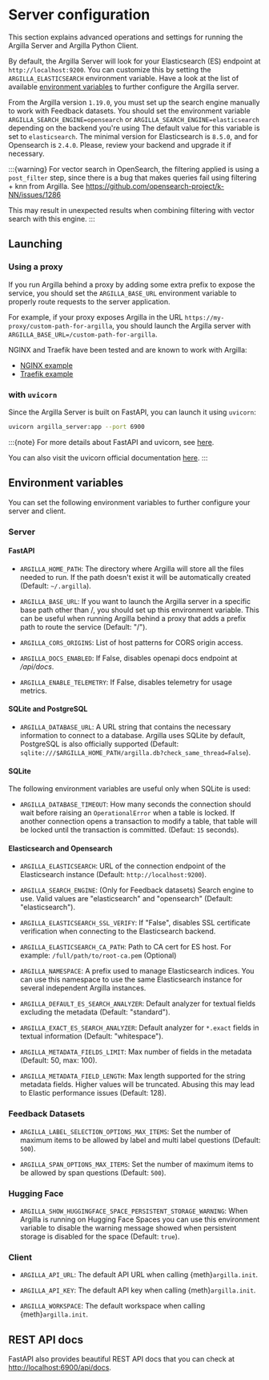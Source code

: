 # Server configuration

This section explains advanced operations and settings for running the Argilla Server and Argilla Python Client.

By default, the Argilla Server will look for your Elasticsearch (ES) endpoint at `http://localhost:9200`. You can customize this by setting the `ARGILLA_ELASTICSEARCH` environment variable. Have a look at the list of available [environment variables](#environment-variables) to further configure the Argilla server.

From the Argilla version `1.19.0`, you must set up the search engine manually to work with Feedback datasets. You should set the
environment variable `ARGILLA_SEARCH_ENGINE=opensearch` or `ARGILLA_SEARCH_ENGINE=elasticsearch` depending on the backend you're using
The default value for this variable is set to `elasticsearch`. The minimal version for Elasticsearch is `8.5.0`, and for Opensearch is `2.4.0`.
Please, review your backend and upgrade it if necessary.

:::{warning}
For vector search in OpenSearch, the filtering applied is using a `post_filter` step, since there is a bug that makes queries fail using filtering + knn from Argilla.
See https://github.com/opensearch-project/k-NN/issues/1286

This may result in unexpected results when combining filtering with vector search with this engine.
:::

## Launching

### Using a proxy

If you run Argilla behind a proxy by adding some extra prefix to expose the service, you should set the `ARGILLA_BASE_URL`
environment variable to properly route requests to the server application.

For example, if your proxy exposes Argilla in the URL `https://my-proxy/custom-path-for-argilla`, you should launch the
Argilla server with `ARGILLA_BASE_URL=/custom-path-for-argilla`.

NGINX and Traefik have been tested and are known to work with Argilla:

- [NGINX example](https://github.com/argilla-io/argilla/tree/main/docker/nginx)
- [Traefik example](https://github.com/argilla-io/argilla/tree/main/docker/traefik)

### with `uvicorn`

Since the Argilla Server is built on FastAPI, you can launch it using `uvicorn`:

```bash
uvicorn argilla_server:app --port 6900
```

:::{note}
For more details about FastAPI and uvicorn, see [here](https://fastapi.tiangolo.com/deployment/manually/#run-a-server-manually-uvicorn).

You can also visit the uvicorn official documentation [here](https://www.uvicorn.org/#usage).
:::

## Environment variables

You can set the following environment variables to further configure your server and client.

### Server

#### FastAPI

- `ARGILLA_HOME_PATH`: The directory where Argilla will store all the files needed to run. If the path doesn't exist it will be automatically created (Default: `~/.argilla`).

- `ARGILLA_BASE_URL`: If you want to launch the Argilla server in a specific base path other than /, you should set up this environment variable. This can be useful when running Argilla behind a proxy that adds a prefix path to route the service (Default: "/").

- `ARGILLA_CORS_ORIGINS`: List of host patterns for CORS origin access.

- `ARGILLA_DOCS_ENABLED`: If False, disables openapi docs endpoint at _/api/docs_.

- `ARGILLA_ENABLE_TELEMETRY`: If False, disables telemetry for usage metrics.

#### SQLite and PostgreSQL

- `ARGILLA_DATABASE_URL`: A URL string that contains the necessary information to connect to a database. Argilla uses SQLite by default, PostgreSQL is also officially supported (Default: `sqlite:///$ARGILLA_HOME_PATH/argilla.db?check_same_thread=False`).

#### SQLite

The following environment variables are useful only when SQLite is used:

- `ARGILLA_DATABASE_TIMEOUT`: How many seconds the connection should wait before raising an `OperationalError` when a table is locked. If another connection opens a transaction to modify a table, that table will be locked until the transaction is committed. (Defaut: `15` seconds).

#### Elasticsearch and Opensearch

- `ARGILLA_ELASTICSEARCH`: URL of the connection endpoint of the Elasticsearch instance (Default: `http://localhost:9200`).

- `ARGILLA_SEARCH_ENGINE`: (Only for Feedback datasets) Search engine to use. Valid values are "elasticsearch" and "opensearch" (Default: "elasticsearch").

- `ARGILLA_ELASTICSEARCH_SSL_VERIFY`: If "False", disables SSL certificate verification when connecting to the Elasticsearch backend.

- `ARGILLA_ELASTICSEARCH_CA_PATH`: Path to CA cert for ES host. For example: `/full/path/to/root-ca.pem` (Optional)

- `ARGILLA_NAMESPACE`: A prefix used to manage Elasticsearch indices. You can use this namespace to use the same Elasticsearch instance for several independent Argilla instances.

- `ARGILLA_DEFAULT_ES_SEARCH_ANALYZER`: Default analyzer for textual fields excluding the metadata (Default: "standard").

- `ARGILLA_EXACT_ES_SEARCH_ANALYZER`: Default analyzer for `*.exact` fields in textual information (Default: "whitespace").

- `ARGILLA_METADATA_FIELDS_LIMIT`: Max number of fields in the metadata (Default: 50, max: 100).

- `ARGILLA_METADATA_FIELD_LENGTH`: Max length supported for the string metadata fields. Higher values will be truncated. Abusing this may lead to Elastic performance issues (Default: 128).

### Feedback Datasets

- `ARGILLA_LABEL_SELECTION_OPTIONS_MAX_ITEMS`: Set the number of maximum items to be allowed by label and multi label questions (Default: `500`).

- `ARGILLA_SPAN_OPTIONS_MAX_ITEMS`: Set the number of maximum items to be allowed by span questions (Default: `500`).

### Hugging Face

- `ARGILLA_SHOW_HUGGINGFACE_SPACE_PERSISTENT_STORAGE_WARNING`: When Argilla is running on Hugging Face Spaces you can use this environment variable to disable the warning message showed when persistent storage is disabled for the space (Default: `true`).

### Client

- `ARGILLA_API_URL`: The default API URL when calling {meth}`argilla.init`.

- `ARGILLA_API_KEY`: The default API key when calling {meth}`argilla.init`.

- `ARGILLA_WORKSPACE`: The default workspace when calling {meth}`argilla.init`.

## REST API docs

FastAPI also provides beautiful REST API docs that you can check at [http://localhost:6900/api/docs](http://localhost:6900/api/docs).
